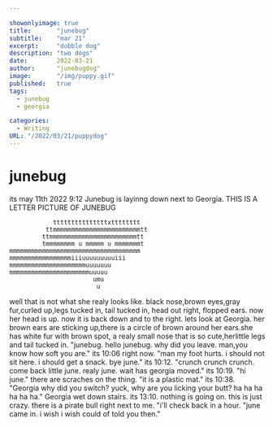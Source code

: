 ```yaml
---

showonlyimage: true
title:       "junebug"
subtitle:    "mar 21"
excerpt:     "dobble dog"
description: "two dogs"
date:        2022-03-21
author:      "junebugdog"
image:       "/img/puppy.gif"
published:   true
tags:
  - junebug
  - georgia

categories:
  - Writing
URL: "/2022/03/21/puppydog"
---
```

# junebug

its may 11th 2022 9:12 Junebug is layinng down next to Georgia. THIS IS A LETTER PICTURE OF JUNEBUG

```
            tttttttttttttttxtttttttt
          ttmmmmmmmmmmmmmmmmmmmmmmmmtt
         ttmmmmmmmmmmmmmmmmmmmmmmmmtt
         tmmmmmmmm u mmmmm u mmmmmmmt
mmmmmmmmmmmmmmmmmmmmmmmmmmmmmmmmmmmm
mmmmmmmmmmmmmmmmmiiiuuuuuuuuuiii
mmmmmmmmmmmmmmmmmmmmmuuuuuuu
mmmmmmmmmmmmmmmmmmmmmmuuuuu
                       umu
                        u
```

well that is not what she realy looks like. black nose,brown eyes,gray fur,curled up,legs tucked in, tail tucked in, head out right, flopped ears. now her head is up. now it is back down and to the right. lets look at Georgia. her brown ears are sticking up,there is a circle of brown around her ears.she has white fur with brown spot, a realy small nose that is so cute,herlittle legs and tail tucked in. "junebug. hello junebug. why did you leave. man,you know how soft you are." its 10:06 right now. "man my foot hurts. i should not sit here. i should get a snack. bye june." its 10:12. "crunch crunch crunch. come back little june. realy june. wait has georgia moved." its 10:19. "hi june." there are scraches on the thing. "it is a plastic mat." its 10:38. "Georgia why did you switch? yuck, why are you licking your butt? ha ha ha ha ha ha." Georgia wet down stairs. its 13:10.     nothing is going on. this is just crazy. there is a pirate bull right next to me. "i'll check back in a hour. "june came in. i wish i wish could of told you then."
